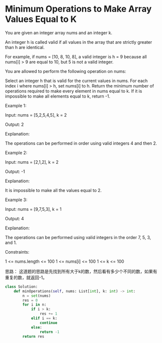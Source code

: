 # Minimum Operations to Make Array Values Equal to K

You are given an integer array nums and an integer k.

An integer h is called valid if all values in the array that are strictly greater than h are identical.

For example, if nums = [10, 8, 10, 8], a valid integer is h = 9 because all nums[i] > 9 are equal to 10, but 5 is not a valid integer.

You are allowed to perform the following operation on nums:

Select an integer h that is valid for the current values in nums.
For each index i where nums[i] > h, set nums[i] to h.
Return the minimum number of operations required to make every element in nums equal to k. If it is impossible to make all elements equal to k, return -1.

Example 1:

Input: nums = [5,2,5,4,5], k = 2

Output: 2

Explanation:

The operations can be performed in order using valid integers 4 and then 2.

Example 2:

Input: nums = [2,1,2], k = 2

Output: -1

Explanation:

It is impossible to make all the values equal to 2.

Example 3:

Input: nums = [9,7,5,3], k = 1

Output: 4

Explanation:

The operations can be performed using valid integers in the order 7, 5, 3, and 1.

Constraints:

1 <= nums.length <= 100
1 <= nums[i] <= 100
1 <= k <= 100

思路：
这道题的思路是先找到所有大于k的数，然后看有多少个不同的数，如果有重复的数，就返回-1。

```python
class Solution:
    def minOperations(self, nums: List[int], k: int) -> int:
        n = set(nums)
        res = 0
        for i in n:
            if i > k:
                res += 1
            elif i == k:
                continue
            else:
                return -1
        return res
```
